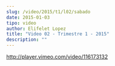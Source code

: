 ```yaml
---
slug: /video/2015/t1/l02/sabado
date: 2015-01-03
tipo: video
author: Elifelet Lopez
title: "Video 02 - Trimestre 1 - 2015"
description: ""
---
```


http://player.vimeo.com/video/116173132
